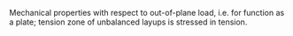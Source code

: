 Mechanical properties with respect to out-of-plane load, i.e. for function as a plate; tension zone of unbalanced layups is stressed in tension.
